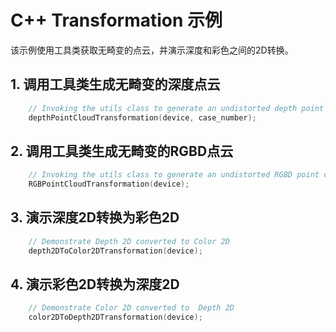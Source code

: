 # C++ Transformation 示例
该示例使用工具类获取无畸变的点云，并演示深度和彩色之间的2D转换。
    
## 1.  调用工具类生成无畸变的深度点云
```cpp
    // Invoking the utils class to generate an undistorted depth point cloud.
    depthPointCloudTransformation(device, case_number);
```

## 2. 调用工具类生成无畸变的RGBD点云
```cpp
    // Invoking the utils class to generate an undistorted RGBD point cloud.
    RGBPointCloudTransformation(device);
```

## 3. 演示深度2D转换为彩色2D
```cpp
    // Demonstrate Depth 2D converted to Color 2D
    depth2DToColor2DTransformation(device);
```
## 4. 演示彩色2D转换为深度2D
```cpp
    // Demonstrate Color 2D converted to  Depth 2D
    color2DToDepth2DTransformation(device);
```